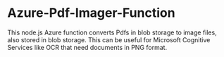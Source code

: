 # Azure-Pdf-Imager-Function
This node.js Azure function converts Pdfs in blob storage to image files, also stored in blob storage. This can be useful for Microsoft Cognitive Services like OCR that need documents in PNG format.
